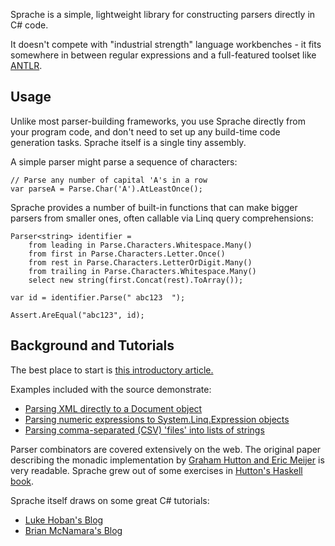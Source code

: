 Sprache is a simple, lightweight library for constructing parsers directly in C# code.

It doesn't compete with "industrial strength" language workbenches - it fits somewhere in between regular expressions and a full-featured toolset like [ANTLR](http://antlr.org).

Usage
-----

Unlike most parser-building frameworks, you use Sprache directly from your program code, and don't need to set up any build-time code generation tasks. Sprache itself is a single tiny assembly.

A simple parser might parse a sequence of characters:

    // Parse any number of capital 'A's in a row
    var parseA = Parse.Char('A').AtLeastOnce();

Sprache provides a number of built-in functions that can make bigger parsers from smaller ones, often callable via Linq query comprehensions:

    Parser<string> identifier =
        from leading in Parse.Characters.Whitespace.Many()
        from first in Parse.Characters.Letter.Once()
        from rest in Parse.Characters.LetterOrDigit.Many()
        from trailing in Parse.Characters.Whitespace.Many()
        select new string(first.Concat(rest).ToArray());

    var id = identifier.Parse(" abc123  ");

    Assert.AreEqual("abc123", id);
    
Background and Tutorials
------------------------

The best place to start is [this introductory article.](http://nblumhardt.com/2010/01/building-an-external-dsl-in-c/)

Examples included with the source demonstrate:

* [Parsing XML directly to a Document object](https://github.com/sprache/Sprache/blob/master/src/XmlExample/Program.cs)
* [Parsing numeric expressions to System.Linq.Expression objects](https://github.com/sprache/Sprache/blob/master/src/LinqyCalculator/ExpressionParser.cs)
* [Parsing comma-separated (CSV) 'files' into lists of strings](https://github.com/sprache/Sprache/blob/master/src/Sprache.Tests/Scenarios/CsvTests.cs)

Parser combinators are covered extensively on the web. The original paper describing the monadic implementation by [Graham Hutton and Eric Meijer](http://www.cs.nott.ac.uk/~gmh/monparsing.pdf) is very readable. Sprache grew out of some exercises in [Hutton's Haskell book](http://www.amazon.com/Programming-Haskell-Graham-Hutton/dp/0521692695).

Sprache itself draws on some great C# tutorials:

* [Luke Hoban's Blog](http://blogs.msdn.com/b/lukeh/archive/2007/08/19/monadic-parser-combinators-using-c-3-0.aspx)
* [Brian McNamara's Blog](http://lorgonblog.wordpress.com/2007/12/02/c-3-0-lambda-and-the-first-post-of-a-series-about-monadic-parser-combinators/)
